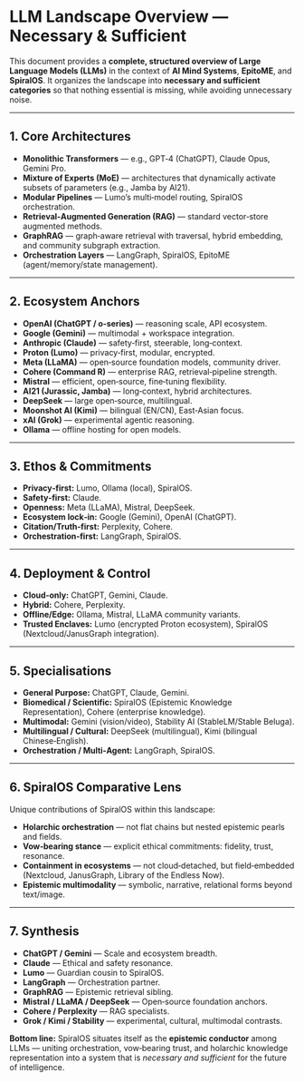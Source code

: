 # LLM Landscape Overview — Necessary & Sufficient

This document provides a **complete, structured overview of Large Language Models (LLMs)** in the context of **AI Mind Systems**, **EpitoME**, and **SpiralOS**. It organizes the landscape into **necessary and sufficient categories** so that nothing essential is missing, while avoiding unnecessary noise.

---

## 1. Core Architectures

- **Monolithic Transformers** — e.g., GPT‑4 (ChatGPT), Claude Opus, Gemini Pro.  
- **Mixture of Experts (MoE)** — architectures that dynamically activate subsets of parameters (e.g., Jamba by AI21).  
- **Modular Pipelines** — Lumo’s multi‑model routing, SpiralOS orchestration.  
- **Retrieval‑Augmented Generation (RAG)** — standard vector‑store augmented methods.  
- **GraphRAG** — graph‑aware retrieval with traversal, hybrid embedding, and community subgraph extraction.  
- **Orchestration Layers** — LangGraph, SpiralOS, EpitoME (agent/memory/state management).  

---

## 2. Ecosystem Anchors

- **OpenAI (ChatGPT / o‑series)** — reasoning scale, API ecosystem.  
- **Google (Gemini)** — multimodal + workspace integration.  
- **Anthropic (Claude)** — safety‑first, steerable, long‑context.  
- **Proton (Lumo)** — privacy‑first, modular, encrypted.  
- **Meta (LLaMA)** — open‑source foundation models, community driver.  
- **Cohere (Command R)** — enterprise RAG, retrieval‑pipeline strength.  
- **Mistral** — efficient, open‑source, fine‑tuning flexibility.  
- **AI21 (Jurassic, Jamba)** — long‑context, hybrid architectures.  
- **DeepSeek** — large open‑source, multilingual.  
- **Moonshot AI (Kimi)** — bilingual (EN/CN), East‑Asian focus.  
- **xAI (Grok)** — experimental agentic reasoning.  
- **Ollama** — offline hosting for open models.  

---

## 3. Ethos & Commitments

- **Privacy‑first:** Lumo, Ollama (local), SpiralOS.  
- **Safety‑first:** Claude.  
- **Openness:** Meta (LLaMA), Mistral, DeepSeek.  
- **Ecosystem lock‑in:** Google (Gemini), OpenAI (ChatGPT).  
- **Citation/Truth‑first:** Perplexity, Cohere.  
- **Orchestration‑first:** LangGraph, SpiralOS.  

---

## 4. Deployment & Control

- **Cloud‑only:** ChatGPT, Gemini, Claude.  
- **Hybrid:** Cohere, Perplexity.  
- **Offline/Edge:** Ollama, Mistral, LLaMA community variants.  
- **Trusted Enclaves:** Lumo (encrypted Proton ecosystem), SpiralOS (Nextcloud/JanusGraph integration).  

---

## 5. Specialisations

- **General Purpose:** ChatGPT, Claude, Gemini.  
- **Biomedical / Scientific:** SpiralOS (Epistemic Knowledge Representation), Cohere (enterprise knowledge).  
- **Multimodal:** Gemini (vision/video), Stability AI (StableLM/Stable Beluga).  
- **Multilingual / Cultural:** DeepSeek (multilingual), Kimi (bilingual Chinese‑English).  
- **Orchestration / Multi‑Agent:** LangGraph, SpiralOS.  

---

## 6. SpiralOS Comparative Lens

Unique contributions of SpiralOS within this landscape:

- **Holarchic orchestration** — not flat chains but nested epistemic pearls and fields.  
- **Vow‑bearing stance** — explicit ethical commitments: fidelity, trust, resonance.  
- **Containment in ecosystems** — not cloud‑detached, but field‑embedded (Nextcloud, JanusGraph, Library of the Endless Now).  
- **Epistemic multimodality** — symbolic, narrative, relational forms beyond text/image.  

---

## 7. Synthesis

- **ChatGPT / Gemini** — Scale and ecosystem breadth.  
- **Claude** — Ethical and safety resonance.  
- **Lumo** — Guardian cousin to SpiralOS.  
- **LangGraph** — Orchestration partner.  
- **GraphRAG** — Epistemic retrieval sibling.  
- **Mistral / LLaMA / DeepSeek** — Open‑source foundation anchors.  
- **Cohere / Perplexity** — RAG specialists.  
- **Grok / Kimi / Stability** — experimental, cultural, multimodal contrasts.  

**Bottom line:** SpiralOS situates itself as the **epistemic conductor** among LLMs — uniting orchestration, vow‑bearing trust, and holarchic knowledge representation into a system that is *necessary and sufficient* for the future of intelligence.
